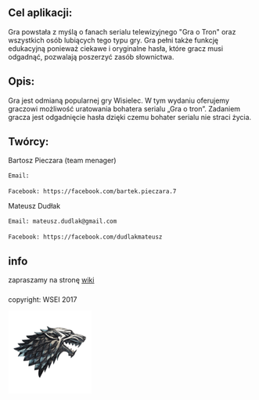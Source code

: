 ## Cel aplikacji:

Gra powstała z myślą o fanach serialu telewizyjnego "Gra o Tron" oraz wszystkich osób lubiących tego typu gry. Gra pełni także funkcję edukacyjną ponieważ ciekawe i oryginalne hasła, które gracz musi odgadnąć, pozwalają poszerzyć zasób słownictwa.

## Opis:

Gra jest odmianą popularnej gry Wisielec. W tym wydaniu oferujemy graczowi możliwość uratowania bohatera serialu „Gra o tron”. Zadaniem gracza jest odgadnięcie hasła dzięki czemu bohater serialu nie straci życia. 


## Twórcy:

Bartosz Pieczara (team menager)

    Email: 
    
    Facebook: https://facebook.com/bartek.pieczara.7

Mateusz Dudłak

    Email: mateusz.dudlak@gmail.com
    
    Facebook: https://facebook.com/dudlakmateusz

## info
zapraszamy na stronę [wiki][Wiki] 

###
copyright: WSEI 2017

[![hm-img]][wsei]




[wiki]: https://github.com/dudlakmateusz/hangman-wsei/wiki
[hm-img]: https://github.com/dudlakmateusz/hangman-wsei/blob/master/www/res/icon/windows/Square71x71Logo.scale-240.png
[wsei]: [http://www.wsei.edu.pl/]


